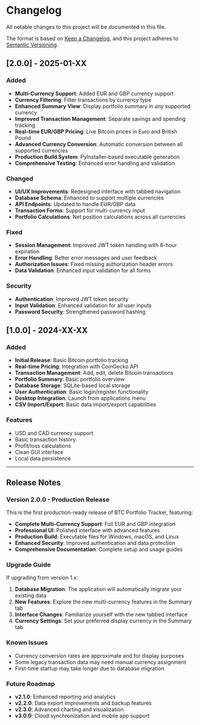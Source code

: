 # Changelog

All notable changes to this project will be documented in this file.

The format is based on [Keep a Changelog](https://keepachangelog.com/en/1.0.0/),
and this project adheres to [Semantic Versioning](https://semver.org/spec/v2.0.0.html).

## [2.0.0] - 2025-01-XX

### Added
- **Multi-Currency Support**: Added EUR and GBP currency support
- **Currency Filtering**: Filter transactions by currency type
- **Enhanced Summary View**: Display portfolio summary in any supported currency
- **Improved Transaction Management**: Separate savings and spending tracking
- **Real-time EUR/GBP Pricing**: Live Bitcoin prices in Euro and British Pound
- **Advanced Currency Conversion**: Automatic conversion between all supported currencies
- **Production Build System**: PyInstaller-based executable generation
- **Comprehensive Testing**: Enhanced error handling and validation

### Changed
- **UI/UX Improvements**: Redesigned interface with tabbed navigation
- **Database Schema**: Enhanced to support multiple currencies
- **API Endpoints**: Updated to handle EUR/GBP data
- **Transaction Forms**: Support for multi-currency input
- **Portfolio Calculations**: Net position calculations across all currencies

### Fixed
- **Session Management**: Improved JWT token handling with 8-hour expiration
- **Error Handling**: Better error messages and user feedback
- **Authorization Issues**: Fixed missing authorization header errors
- **Data Validation**: Enhanced input validation for all forms

### Security
- **Authentication**: Improved JWT token security
- **Input Validation**: Enhanced validation for all user inputs
- **Password Security**: Strengthened password hashing

## [1.0.0] - 2024-XX-XX

### Added
- **Initial Release**: Basic Bitcoin portfolio tracking
- **Real-time Pricing**: Integration with CoinGecko API
- **Transaction Management**: Add, edit, delete Bitcoin transactions
- **Portfolio Summary**: Basic portfolio overview
- **Database Storage**: SQLite-based local storage
- **User Authentication**: Basic login/register functionality
- **Desktop Integration**: Launch from applications menu
- **CSV Import/Export**: Basic data import/export capabilities

### Features
- USD and CAD currency support
- Basic transaction history
- Profit/loss calculations
- Clean GUI interface
- Local data persistence

---

## Release Notes

### Version 2.0.0 - Production Release

This is the first production-ready release of BTC Portfolio Tracker, featuring:

- **Complete Multi-Currency Support**: Full EUR and GBP integration
- **Professional UI**: Polished interface with advanced features
- **Production Build**: Executable files for Windows, macOS, and Linux
- **Enhanced Security**: Improved authentication and data protection
- **Comprehensive Documentation**: Complete setup and usage guides

### Upgrade Guide

If upgrading from version 1.x:

1. **Database Migration**: The application will automatically migrate your existing data
2. **New Features**: Explore the new multi-currency features in the Summary tab
3. **Interface Changes**: Familiarize yourself with the new tabbed interface
4. **Currency Settings**: Set your preferred display currency in the Summary tab

### Known Issues

- Currency conversion rates are approximate and for display purposes
- Some legacy transaction data may need manual currency assignment
- First-time startup may take longer due to database migration

### Future Roadmap

- **v2.1.0**: Enhanced reporting and analytics
- **v2.2.0**: Data export improvements and backup features
- **v2.3.0**: Advanced charting and visualization
- **v3.0.0**: Cloud synchronization and mobile app support
